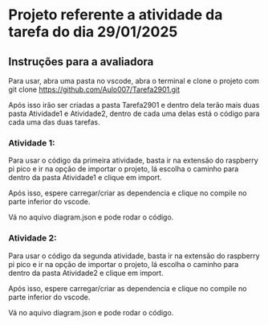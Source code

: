 # Projeto referente a atividade da tarefa do dia 29/01/2025

## Instruções para a avaliadora

Para usar, abra uma pasta no vscode, abra o terminal e clone o projeto com git clone https://github.com/Aulo007/Tarefa2901.git

Após isso irão ser criadas a pasta Tarefa2901 e dentro dela terão mais duas pasta Atividade1 e Atividade2, dentro de cada uma delas está o código para cada uma das duas tarefas.

### Atividade 1:
Para usar o código da primeira atividade, basta ir na extensão do raspberry pi pico e ir na opção de importar o projeto, lá escolha o caminho para dentro da pasta Atividade1 e clique em import.

Após isso, espere carregar/criar as dependencia e clique no compile no parte inferior do vscode.

Vá no aquivo diagram.json e pode rodar o código. 

### Atividade 2:
Para usar o código da segunda atividade, basta ir na extensão do raspberry pi pico e ir na opção de importar o projeto, lá escolha o caminho para dentro da pasta Atividade2 e clique em import.

Após isso, espere carregar/criar as dependencia e clique no compile no parte inferior do vscode.

Vá no aquivo diagram.json e pode rodar o código.
